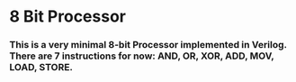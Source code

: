 # 8 Bit Processor

### This is a very minimal 8-bit Processor implemented in Verilog. There are 7 instructions for now: AND, OR, XOR, ADD, MOV, LOAD, STORE.

